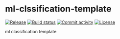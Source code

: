 # ml-clssification-template

[![Release](https://img.shields.io/github/v/release/Lishuaijing3/ml-clssification-template)](https://img.shields.io/github/v/release/Lishuaijing3/ml-clssification-template)
[![Build status](https://img.shields.io/github/actions/workflow/status/Lishuaijing3/ml-clssification-template/main.yml?branch=main)](https://github.com/Lishuaijing3/ml-clssification-template/actions/workflows/main.yml?query=branch%3Amain)
[![Commit activity](https://img.shields.io/github/commit-activity/m/Lishuaijing3/ml-clssification-template)](https://img.shields.io/github/commit-activity/m/Lishuaijing3/ml-clssification-template)
[![License](https://img.shields.io/github/license/Lishuaijing3/ml-clssification-template)](https://img.shields.io/github/license/Lishuaijing3/ml-clssification-template)

ml classification template
